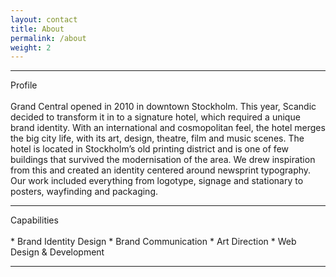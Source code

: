 ```yaml
---
layout: contact
title: About
permalink: /about
weight: 2
---
```


<hr class="separator-first">
Profile
<br>
<br>
Grand Central opened in 2010 in downtown Stockholm. This year, Scandic decided to transform it in to a signature hotel, which required a unique brand identity. With an international and cosmopolitan feel, the hotel merges the big city life, with its art, design, theatre, film and music scenes. The hotel is located in Stockholm’s old printing district and is one of few buildings that survived the modernisation of the area. We drew inspiration from this and created an identity centered around newsprint typography. Our work included everything from logotype, signage and stationary to posters, wayfinding and packaging.
<hr class="separator">
Capabilities
<br>
<br>
* Brand Identity Design
* Brand Communication
* Art Direction
* Web Design & Development
<hr class="separator">